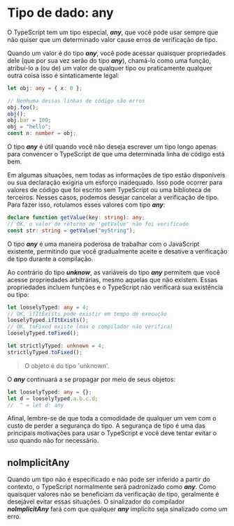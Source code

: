 # Tipo de dado: any

O TypeScript tem um tipo especial, ***any***, que você pode usar sempre que não quiser que um determinado valor cause erros de verificação de tipo.

Quando um valor é do tipo ***any***, você pode acessar quaisquer propriedades dele (que por sua vez serão do tipo ***any***), chamá-lo como uma função, atribuí-lo a (ou de) um valor de qualquer tipo ou praticamente qualquer outra coisa isso é sintaticamente legal:

```typescript
let obj: any = { x: 0 };

// Nenhuma dessas linhas de código são erros
obj.foo();
obj();
obj.bar = 100;
obj = "hello";
const n: number = obj;
```

O tipo ***any*** é útil quando você não deseja escrever um tipo longo apenas para convencer o TypeScript de que uma determinada linha de código está bem.

Em algumas situações, nem todas as informações de tipo estão disponíveis ou sua declaração exigiria um esforço inadequado. Isso pode ocorrer para valores de código que foi escrito sem TypeScript ou uma biblioteca de terceiros. Nesses casos, podemos desejar cancelar a verificação de tipo. Para fazer isso, rotulamos esses valores com tipo ***any***:

```typescript
declare function getValue(key: string): any;
// OK, o valor de retorno de 'getValue' não foi verificado
const str: string = getValue("myString");
```

O tipo ***any*** é uma maneira poderosa de trabalhar com o JavaScript existente, permitindo que você gradualmente aceite e desative a verificação de tipo durante a compilação.

Ao contrário do tipo ***unknow***, as variáveis do tipo ***any*** permitem que você acesse propriedades arbitrárias, mesmo aquelas que não existem. Essas propriedades incluem funções e o TypeScript não verificará sua existência ou tipo:

```typescript
let looselyTyped: any = 4;
// OK, ifItExists pode existir em tempo de execução
looselyTyped.ifItExists();
// OK, toFixed existe (mas o compilador não verifica)
looselyTyped.toFixed();

let strictlyTyped: unknown = 4;
strictlyTyped.toFixed();
```

> O objeto é do tipo 'unknown'.

O ***any*** continuará a se propagar por meio de seus objetos:

```typescript
let looselyTyped: any = {};
let d = looselyTyped.a.b.c.d;
//  ^ = let d: any
```

Afinal, lembre-se de que toda a comodidade de qualquer um vem com o custo de perder a segurança do tipo. A segurança de tipo é uma das principais motivações para usar o TypeScript e você deve tentar evitar o uso quando não for necessário.

## noImplicitAny

Quando um tipo não é especificado e não pode ser inferido a partir do contexto, o TypeScript normalmente será padronizado como ***any***. Como quaisquer valores não se beneficiam da verificação de tipo, geralmente é desejável evitar essas situações. O sinalizador do compilador ***noImplicitAny*** fará com que qualquer ***any*** implícito seja sinalizado como um erro.

